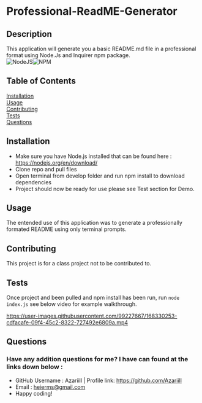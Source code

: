 # Professional-ReadME-Generator

  ## Description
  This application will generate you a basic README.md file in a professional format using Node.Js and Inquirer npm package. <br>![NodeJS](https://img.shields.io/badge/node.js-6DA55F?style=for-the-badge&logo=node.js&logoColor=white)![NPM](https://img.shields.io/badge/NPM-%23000000.svg?style=for-the-badge&logo=npm&logoColor=white)

  ## Table of Contents
  [Installation](#installation)<br>
  [Usage](#usage)<br>
  [Contributing](#contributing)<br>
  [Tests](#tests)<br>
  [Questions](#questions)<br>

  ## Installation     
* Make sure you have Node.js installed that can be found here : https://nodejs.org/en/download/ <br>
* Clone repo and pull files<br>
* Open terminal from develop folder and run npm install to download dependencies<br>
* Project should now be ready for use please see Test section for Demo.
## Usage
  The entended use of this application was to generate a professionally formated README using only terminal prompts.
  
## Contributing
  This project is for a class project not to be contributed to.
  
## Tests
  Once project and been pulled and npm install has been run, run ```node index.js``` see below video for example walkthrough.

https://user-images.githubusercontent.com/99227667/168330253-cdfacafe-09f4-45c2-8322-727492e6809a.mp4


  
## Questions
### Have any addition questions for me? I have can found at the links down below :<br>
  - GitHub Username : Azariill | Profile link: https://github.com/Azariill<br>
  - Email : heierms@gmail.com
  - Happy coding!
 
